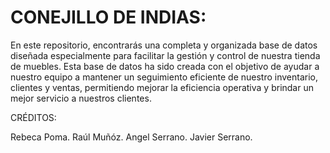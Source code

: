 # CONEJILLO DE INDIAS:

En este repositorio, encontrarás una completa y organizada base de datos diseñada especialmente para facilitar la gestión y control de nuestra tienda de muebles. Esta base de datos ha sido creada con el objetivo de ayudar a nuestro equipo a mantener un seguimiento eficiente de nuestro inventario, clientes y ventas, permitiendo mejorar la eficiencia operativa y brindar un mejor servicio a nuestros clientes.















CRÉDITOS:

Rebeca Poma.
Raúl Muñóz.
Angel Serrano.
Javier Serrano.
